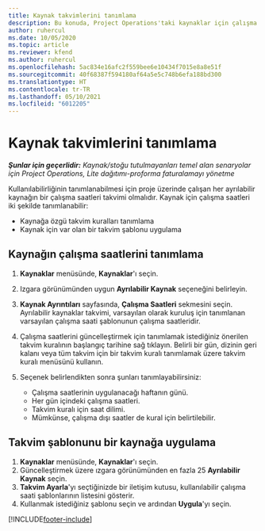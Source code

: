 ```yaml
---
title: Kaynak takvimlerini tanımlama
description: Bu konuda, Project Operations'taki kaynaklar için çalışma saati takvimlerinin tanımlanması hakkında bilgiler sağlanmaktadır.
author: ruhercul
ms.date: 10/05/2020
ms.topic: article
ms.reviewer: kfend
ms.author: ruhercul
ms.openlocfilehash: 5ac834e16afc2f559bee6e10434f7015e8a8e51f
ms.sourcegitcommit: 40f68387f594180af64a5e5c748b6efa188bd300
ms.translationtype: HT
ms.contentlocale: tr-TR
ms.lasthandoff: 05/10/2021
ms.locfileid: "6012205"
---
```

# <a name="define-resource-calendars"></a>Kaynak takvimlerini tanımlama

_**Şunlar için geçerlidir:** Kaynak/stoğu tutulmayanları temel alan senaryolar için Project Operations, Lite dağıtımı-proforma faturalamayı yönetme_

Kullanılabilirliğinin tanımlanabilmesi için proje üzerinde çalışan her ayrılabilir kaynağın bir çalışma saatleri takvimi olmalıdır. Kaynak için çalışma saatleri iki şekilde tanımlanabilir: 

   - Kaynağa özgü takvim kuralları tanımlama
   - Kaynak için var olan bir takvim şablonu uygulama

## <a name="define-a-resources-working-hours"></a>Kaynağın çalışma saatlerini tanımlama

1. **Kaynaklar** menüsünde, **Kaynaklar**'ı seçin.
2. Izgara görünümünden uygun **Ayrılabilir Kaynak** seçeneğini belirleyin.
3. **Kaynak Ayrıntıları** sayfasında, **Çalışma Saatleri** sekmesini seçin. Ayrılabilir kaynaklar takvimi, varsayılan olarak kuruluş için tanımlanan varsayılan çalışma saati şablonunun çalışma saatleridir.
4. Çalışma saatlerini güncelleştirmek için tanımlamak istediğiniz önerilen takvim kuralının başlangıç tarihine sağ tıklayın. Belirli bir gün, dizinin geri kalanı veya tüm takvim için bir takvim kuralı tanımlamak üzere takvim kuralı menüsünü kullanın.
5. Seçenek belirlendikten sonra şunları tanımlayabilirsiniz:

    - Çalışma saatlerinin uygulanacağı haftanın günü.
    - Her gün içindeki çalışma saatleri.
    - Takvim kuralı için saat dilimi.
    - Mümkünse, çalışma dışı saatler de kural için belirtilebilir.

## <a name="applying-a-calendar-template-to-a-resource"></a>Takvim şablonunu bir kaynağa uygulama

1. **Kaynaklar** menüsünde, **Kaynaklar**'ı seçin.
2. Güncelleştirmek üzere ızgara görünümünden en fazla 25 **Ayrılabilir Kaynak** seçin.
3. **Takvim Ayarla**'yı seçtiğinizde bir iletişim kutusu, kullanılabilir çalışma saati şablonlarının listesini gösterir.
4. Kullanmak istediğiniz şablonu seçin ve ardından **Uygula**'yı seçin.


[!INCLUDE[footer-include](../includes/footer-banner.md)]